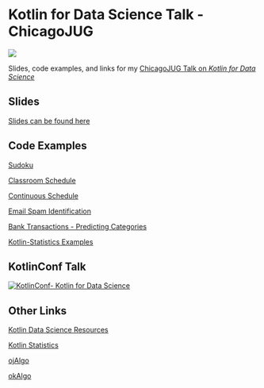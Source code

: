# Kotlin for Data Science Talk - ChicagoJUG

![](https://camo.githubusercontent.com/705d7144bcce5b0fcb68ea1bd563837bdf3398da/687474703a2f2f692e696d6775722e636f6d2f763346716945412e706e67)

Slides, code examples, and links for my [ChicagoJUG Talk on _Kotlin for Data Science_](https://www.meetup.com/ChicagoJUG/events/249020279/)


## Slides

[Slides can be found here](kotlin_data_science_talk_chijug_slides.pdf)

## Code Examples

[Sudoku](https://github.com/thomasnield/kotlin-sudoku-solver)

[Classroom Schedule](https://github.com/thomasnield/optimized-scheduling-demo)

[Continuous Schedule](https://github.com/thomasnield/continuous-optimization-example)

[Email Spam Identification](https://github.com/thomasnield/bayes_email_spam)

[Bank Transactions - Predicting Categories](https://github.com/thomasnield/bayes_user_input_prediction)

[Kotlin-Statistics Examples](https://github.com/thomasnield/kotlinconf-datascience-talk/tree/master/examples)



## KotlinConf Talk

[![KotlinConf- Kotlin for Data Science](https://i.ytimg.com/vi/J8GYPG6pt5w/hqdefault.jpg)](https://www.youtube.com/watch?v=J8GYPG6pt5w)


## Other Links

[Kotlin Data Science Resources](https://github.com/thomasnield/kotlin-data-science-resources/blob/master/README.md)

[Kotlin Statistics](https://github.com/thomasnield/kotlin-statistics)

[ojAlgo](https://github.com/optimatika/ojAlgo)

[okAlgo](https://github.com/optimatika/okAlgo)

